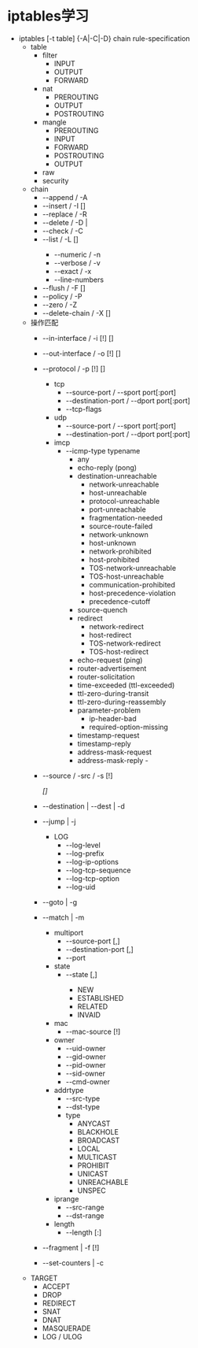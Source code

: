 # iptables学习
- iptables [-t table] {-A|-C|-D} chain rule-specification
    - table
        - filter
            - INPUT
            - OUTPUT
            - FORWARD
        - nat
            - PREROUTING
            - OUTPUT
            - POSTROUTING
        - mangle
            - PREROUTING
            - INPUT
            - FORWARD
            - POSTROUTING
            - OUTPUT
        - raw
        - security
    - chain
        - --append / -A <chain> <rule specification>
        - --insert / -I <chain> [<rule number>] <rule specification>
        - --replace / -R <chain> <rule number> <rule specification>
        - --delete / -D <chain> <rule number> | <rule specification>
        - --check / -C <chain> <rule specification>
        - --list / -L [<chain>]
            - --numeric / -n
            - --verbose / -v
            - --exact / -x
            - --line-numbers
        - --flush / -F [<chain>]
        - --policy / -P <chain> <policy>
        - --zero / -Z
        - --delete-chain / -X [<chain>]
    - 操作匹配
        - --in-interface / -i [!] [<interface>]
        - --out-interface / -o [!] [<interface>]
        - --protocol / -p [!] [<protocol>]
            - tcp
                - --source-port / --sport port[:port]
                - --destination-port / --dport port[:port]
                - --tcp-flags
            - udp
                - --source-port / --sport port[:port]
                - --destination-port / --dport port[:port]
            - imcp
                - --icmp-type typename
                    - any
                    - echo-reply (pong)
                    - destination-unreachable
                        - network-unreachable
                        - host-unreachable
                        - protocol-unreachable
                        - port-unreachable
                        - fragmentation-needed
                        - source-route-failed
                        - network-unknown
                        - host-unknown
                        - network-prohibited
                        - host-prohibited
                        - TOS-network-unreachable
                        - TOS-host-unreachable
                        - communication-prohibited
                        - host-precedence-violation
                        - precedence-cutoff
                    - source-quench
                    - redirect
                        - network-redirect
                        - host-redirect
                        - TOS-network-redirect
                        - TOS-host-redirect
                    - echo-request (ping)
                    - router-advertisement
                    - router-solicitation
                    - time-exceeded (ttl-exceeded)
                    -    ttl-zero-during-transit
                    -    ttl-zero-during-reassembly
                    - parameter-problem
                        - ip-header-bad
                        - required-option-missing
                    - timestamp-request
                    - timestamp-reply
                    - address-mask-request
                    - address-mask-reply                  - 

        - --source / -src / -s [!] <address> [</mask>]
        - --destination | --dest | -d
        - --jump | -j <target>
            - LOG
                - --log-level
                - --log-prefix
                - --log-ip-options
                - --log-tcp-sequence
                - --log-tcp-option
                - --log-uid
        - --goto | -g <chain>
        - --match | -m <match>
            - multiport
                - --source-port <port>[,<port>]
                - --destination-port <port>[,<port>]
                - --port
            - state
                - --state <state>[,<state>]
                    - NEW
                    - ESTABLISHED
                    - RELATED
                    - INVAID
            - mac
                - --mac-source [!] <address>
            - owner
                - --uid-owner <userid>
                - --gid-owner <groupid>
                - --pid-owner <processid>
                - --sid-owner <sessionid>
                - --cmd-owner <name>
            - addrtype
                - --src-type <type>
                - --dst-type <type>
                - type
                    - ANYCAST
                    - BLACKHOLE
                    - BROADCAST
                    - LOCAL
                    - MULTICAST
                    - PROHIBIT
                    - UNICAST
                    - UNREACHABLE
                    - UNSPEC
            - iprange
                - --src-range <ip address-ip address>
                - --dst-range <ip address-ip address>
            - length
                - --length <length>[:<length>]
        - --fragment | -f [!]
        - --set-counters | -c <packets> <bytes>
    - TARGET
        - ACCEPT
        - DROP
        - REDIRECT
        - SNAT
        - DNAT
        - MASQUERADE
        - LOG / ULOG